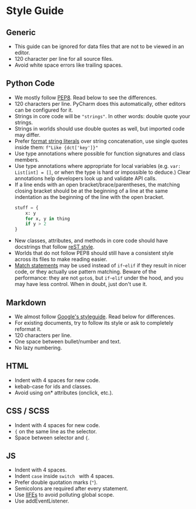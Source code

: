 # Style Guide

## Generic

* This guide can be ignored for data files that are not to be viewed in an editor.
* 120 character per line for all source files.
* Avoid white space errors like trailing spaces.

## Python Code

* We mostly follow [PEP8](https://peps.python.org/pep-0008/). Read below to see the differences.
* 120 characters per line. PyCharm does this automatically, other editors can be configured for it.
* Strings in core code will be `"strings"`. In other words: double quote your strings.
* Strings in worlds should use double quotes as well, but imported code may differ.
* Prefer [format string literals](https://peps.python.org/pep-0498/) over string concatenation,
  use single quotes inside them: `f"Like {dct['key']}"`
* Use type annotations where possible for function signatures and class members.
* Use type annotations where appropriate for local variables (e.g. `var: List[int] = []`, or when the
  type is hard or impossible to deduce.) Clear annotations help developers look up and validate API calls.
* If a line ends with an open bracket/brace/parentheses, the matching closing bracket should be at the
  beginning of a line at the same indentation as the beginning of the line with the open bracket.
  ```python
  stuff = {
      x: y
      for x, y in thing
      if y > 2
  }
  ```
* New classes, attributes, and methods in core code should have docstrings that follow
  [reST style](https://peps.python.org/pep-0287/).
* Worlds that do not follow PEP8 should still have a consistent style across its files to make reading easier.
* [Match statements](https://docs.python.org/3/tutorial/controlflow.html#tut-match)
  may be used instead of `if`-`elif` if they result in nicer code, or they actually use pattern matching.
  Beware of the performance: they are not `goto`s, but `if`-`elif` under the hood, and you may have less control. When
  in doubt, just don't use it.

## Markdown

* We almost follow [Google's styleguide](https://google.github.io/styleguide/docguide/style.html).
  Read below for differences.
* For existing documents, try to follow its style or ask to completely reformat it.
* 120 characters per line.
* One space between bullet/number and text.
* No lazy numbering.

## HTML

* Indent with 4 spaces for new code.
* kebab-case for ids and classes.
* Avoid using on* attributes (onclick, etc.).

## CSS / SCSS

* Indent with 4 spaces for new code.
* `{` on the same line as the selector.
* Space between selector and `{`.

## JS

* Indent with 4 spaces.
* Indent `case` inside `switch ` with 4 spaces.
* Prefer double quotation marks (`"`).
* Semicolons are required after every statement.
* Use [IIFEs](https://developer.mozilla.org/docs/Glossary/IIFE) to avoid polluting global scope.
* Use addEventListener.
